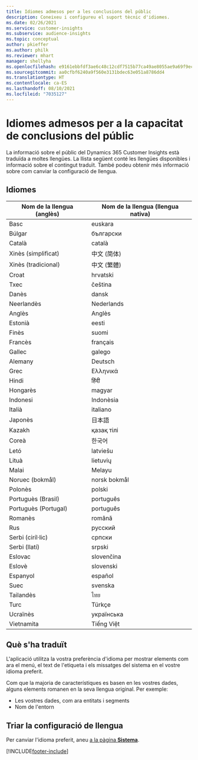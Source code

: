 ```yaml
---
title: Idiomes admesos per a les conclusions del públic
description: Coneixeu i configureu el suport tècnic d'idiomes.
ms.date: 02/26/2021
ms.service: customer-insights
ms.subservice: audience-insights
ms.topic: conceptual
author: pkieffer
ms.author: philk
ms.reviewer: mhart
manager: shellyha
ms.openlocfilehash: e9161ebbfdf3ae6c48c12cdf7515b77ca49ae8055ae9a69f9ec314bc1247aeaf
ms.sourcegitcommit: aa0cfbf6240a9f560e3131bdec63e051a8786dd4
ms.translationtype: HT
ms.contentlocale: ca-ES
ms.lasthandoff: 08/10/2021
ms.locfileid: "7035127"
---
```

# <a name="supported-languages-for-audience-insights-capability"></a>Idiomes admesos per a la capacitat de conclusions del públic

La informació sobre el públic del Dynamics 365 Customer Insights està traduïda a moltes llengües. La llista següent conté les llengües disponibles i informació sobre el contingut traduït. També podeu obtenir més informació sobre com canviar la configuració de llengua. 

## <a name="languages"></a>Idiomes

| Nom de la llengua (anglès)|  Nom de la llengua (llengua nativa) |
| ------------- | ------------- |
| Basc | euskara |
| Búlgar | български |
| Català | català |
| Xinès (simplificat) | 中文 (简体) |
| Xinès (tradicional) | 中文 (繁體) |
| Croat | hrvatski |
| Txec | čeština |
| Danès | dansk |
| Neerlandès | Nederlands |
| Anglès | Anglès |
| Estonià | eesti |
| Finès | suomi |
| Francès | français |
| Gallec | galego |
| Alemany | Deutsch |
| Grec | Ελληνικά |
| Hindi | हिंदी |
| Hongarès | magyar |
| Indonesi | Indonèsia |
| Italià | italiano |
| Japonès | 日本語 |
| Kazakh | қазақ тілі |
| Coreà | 한국어 |
| Letó | latviešu |
| Lituà | lietuvių |
| Malai | Melayu |
| Noruec (bokmål) | norsk bokmål |
| Polonès | polski |
| Portuguès (Brasil) | português |
| Portuguès (Portugal) | português |
| Romanès | română |
| Rus | pусский |
| Serbi (ciríl·lic) | српски |
| Serbi (llatí) | srpski |
| Eslovac | slovenčina |
| Eslovè | slovenski |
| Espanyol | español |
| Suec | svenska |
| Tailandès | ไทย |
| Turc | Türkçe |
| Ucraïnès | українська |
| Vietnamita | Tiếng Việt |

## <a name="whats-translated"></a>Què s'ha traduït

L'aplicació utilitza la vostra preferència d'idioma per mostrar elements com ara el menú, el text de l'etiqueta i els missatges del sistema en el vostre idioma preferit.

Com que la majoria de característiques es basen en les vostres dades, alguns elements romanen en la seva llengua original. Per exemple:

- Les vostres dades, com ara entitats i segments
- Nom de l'entorn

## <a name="choose-your-language-settings"></a>Triar la configuració de llengua  

Per canviar l'idioma preferit, aneu [a la pàgina **Sistema**](system.md).


[!INCLUDE[footer-include](../includes/footer-banner.md)]